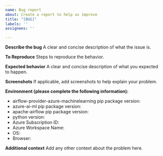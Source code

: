```yaml
---
name: Bug report
about: Create a report to help us improve
title: "[BUG]"
labels: ''
assignees: ''

---
```


**Describe the bug**
A clear and concise description of what the issue is.

**To Reproduce**
Steps to reproduce the behavior.

**Expected behavior**
A clear and concise description of what you expected to happen.

**Screenshots**
If applicable, add screenshots to help explain your problem.

**Environment (please complete the following information):**
 - airflow-provider-azure-machinelearning pip package version:
 - azure-ai-ml pip package version:
 - apache-airflow pip package version:
 - python version:
 - Azure Subscription ID:
 - Azure Workspace Name:
 - OS:
 - Browser:

**Additional context**
Add any other context about the problem here.
